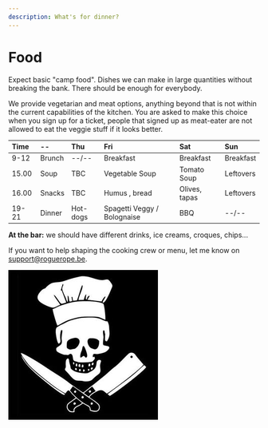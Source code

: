```yaml
---
description: What's for dinner?
---
```


# Food

Expect basic "camp food". Dishes we can make in large quantities without breaking the bank. There should be enough for everybody.

We provide vegetarian and meat options, anything beyond that is not within the current capabilities of the kitchen. You are asked to make this choice when you sign up for a ticket, people that signed up as meat-eater are not allowed to eat the veggie stuff if it looks better.

| Time | -- | Thu | Fri | Sat | Sun |
| :--- | :--- | :--- | :--- | :--- | :--- |
| 9-12 | Brunch | --/-- | Breakfast | Breakfast | Breakfast |
| 15.00 | Soup | TBC | Vegetable Soup | Tomato Soup | Leftovers |
| 16.00 | Snacks | TBC | Humus , bread | Olives, tapas | Leftovers |
| 19-21 | Dinner | Hot-dogs | Spagetti Veggy  / Bolognaise | BBQ | --/-- |

**At the bar:** we should have different drinks, ice creams, croques, chips...    
  
If you want to help shaping the cooking crew or menu, let me know on support@roguerope.be.

![](.gitbook/assets/image%20%281%29.png)

